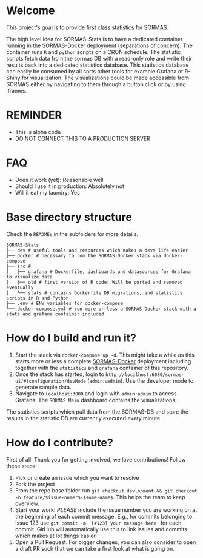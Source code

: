# Welcome
This project's goal is to provide first class statistics for SORMAS.

The high level idea for SORMAS-Stats is to have a dedicated container running in the SORMAS-Docker deployment (separations of concern). The container runs `R` and `python` scripts on a CRON schedule. The statistic scripts fetch data from the sormas DB with a read-only role and write their results back into a dedicated statistics database. This statistics database can easily be consumed by all sorts other tools for example Grafana or R-Shiny for visualization. The visualizations could be made accessible from SORMAS either by navigating to them through a button click or by using iframes.

# REMINDER
* This is alpha code
* DO NOT CONNECT THIS TO A PRODUCTION SERVER

# FAQ
* Does it work (yet): Reasonable well
* Should I use it in production: Absolutely not
* Will it eat my laundry: Yes


# Base directory structure
Check the `READMEs` in the subfolders for more details.

```
SORMAS-Stats
├── dev # useful tools and resources which makes a devs life easier
├── docker # necessary to run the SORMAS-Docker stack via docker-compose
├── src #
│   ├── grafana # Dockerfile, dashboards and datasources for Grafana to visualize data
│   ├── old # first version of R code: Will be ported and removed eventually
│   └── stats # contains Dockerfile DB migrations, and statistics scripts in R and Python
├── .env # ENV variables for docker-compose
└── docker-compose.yml # run more or less a SORMAS-Docker stack with a stats and grafana container included
```

# How do I build and run it?
1. Start the stack via `docker-compose up -d`. This might take a while as this 
  starts more or less a complete [SORMAS-Docker]() deployment including together 
  with the `statistics` and `grafana` container of this repository. 
1. Once the stack has started, login to `http://localhost:6080/sormas-ui/#!configuration/devMode` (`admin`:`sadmin`). 
  Use the developer mode to generate sample data.
1. Navigate to `localhost:3000` and login with `admin:admin` to access Grafana. 
  The `SORMAS Main` dashboard contains the visualizations. 


The statistics scripts which pull data from the SORMAS-DB and store the results in the statistic DB are currently executed every minute.

# How do I contribute?
First of all: Thank you for getting involved, we love contributions! Follow these steps:
1. Pick or create an issue which you want to resolve
1. Fork the project
1. From the repo base folder run `git checkout devlopment && git checkout -b feature/$issue-numer$-$some-name$`. This helps the team to keep overview.
1. Start your work: *PLEASE* include the issue number you are working on at the beginning of each commit message. E.g., for commits belonging to issue 123 use `git commit -m '[#123] your message here'` for each commit. GitHub will automatically use this to link issues and commits which makes at lot things easier.
1. Open a Pull Request. For bigger changes, you can also consider to open a draft PR such that we can take a first look at what is going on.